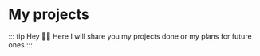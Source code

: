 <script setup>
    import ProjectCard from "../../components/ProjectCard.vue"
</script>

# My projects <Badge type="tip" text="WIP" />

::: tip Hey 👋🏽
Here I will share you my projects done or my plans for future ones
:::

<ProjectCard projectName="vs3" />

<ProjectCard projectName="iss" />

<ProjectCard projectName="isslt" />